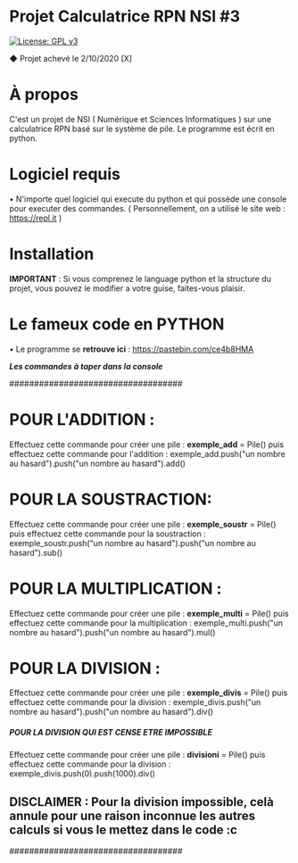 # Projet Calculatrice RPN NSI #3
[![License: GPL v3](https://img.shields.io/badge/License-GPLv3-blue.svg)](https://www.gnu.org/licenses/gpl-3.0)

◆ Projet achevé le 2/10/2020 [X]

# À propos

C'est un projet de NSI ( Numérique et Sciences Informatiques ) sur une calculatrice RPN basé sur le système de pile. Le programme est écrit en python.

# Logiciel requis

• N'importe quel logiciel qui execute du python et qui possède une console pour executer des commandes. ( Personnellement, on a utilisé le site web : https://repl.it )

# Installation

**IMPORTANT** : Si vous comprenez le language python et la structure du projet, vous pouvez le modifier a votre guise, faites-vous plaisir.

# Le fameux code en PYTHON

• Le programme se **retrouve ici** : https://pastebin.com/ce4b8HMA

***Les commandes à taper dans la console***

###################################

 
# POUR L'ADDITION :
Effectuez cette commande pour créer une pile : **exemple_add** = Pile()
puis effectuez cette commande pour l'addition : exemple_add.push("un nombre au hasard").push("un nombre au hasard").add()
 
# POUR LA SOUSTRACTION:
Effectuez cette commande pour créer une pile : **exemple_soustr** = Pile()
puis effectuez cette commande pour la soustraction : exemple_soustr.push("un nombre au hasard").push("un nombre au hasard").sub()
 
# POUR LA MULTIPLICATION :
Effectuez cette commande pour créer une pile : **exemple_multi** = Pile()
puis effectuez cette commande pour la multiplication : exemple_multi.push("un nombre au hasard").push("un nombre au hasard").mul()
 
# POUR LA DIVISION :
Effectuez cette commande pour créer une pile : **exemple_divis** = Pile()
puis effectuez cette commande pour la division : exemple_divis.push("un nombre au hasard").push("un nombre au hasard").div()

 
##### POUR LA DIVISION QUI EST CENSE ETRE IMPOSSIBLE #####
Effectuez cette commande pour créer une pile : **divisioni** = Pile()
puis effectuez cette commande pour la division : exemple_divis.push(0).push(1000).div()
 
 
## DISCLAIMER : Pour la division impossible, celà annule pour une raison inconnue les autres calculs si vous le mettez dans le code :c ##
 
###################################
